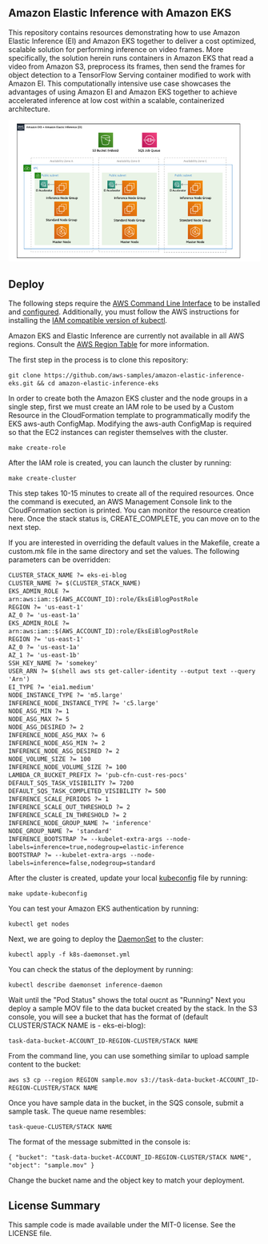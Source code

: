 ## Amazon Elastic Inference with Amazon EKS

This repository contains resources demonstrating how to use Amazon Elastic Inference (EI) and Amazon EKS together to deliver a cost optimized, scalable solution for performing inference on video frames. More specifically, the solution herein runs containers in Amazon EKS that read a video from Amazon S3, preprocess its frames, then send the frames for object detection to a TensorFlow Serving container modified to work with Amazon EI. This computationally intensive use case showcases the advantages of using Amazon EI and Amazon EKS together to achieve accelerated inference at low cost within a scalable, containerized architecture.

![overview](images/overview.png)

## Deploy

The following steps require the [AWS Command Line Interface](https://aws.amazon.com/cli/) to be installed and [configured](https://docs.aws.amazon.com/cli/latest/userguide/cli-chap-configure.html). Additionally, you must follow the AWS instructions for installing the [IAM compatible version of kubectl](https://docs.aws.amazon.com/eks/latest/userguide/install-kubectl.html).

Amazon EKS and Elastic Inference are currently not available in all AWS regions. Consult the [AWS Region Table](https://aws.amazon.com/about-aws/global-infrastructure/regional-product-services/) for more information.

The first step in the process is to clone this repository:

```
git clone https://github.com/aws-samples/amazon-elastic-inference-eks.git && cd amazon-elastic-inference-eks
```

In order to create both the Amazon EKS cluster and the node groups in a single step, first we must create an IAM role to be used by a Custom Resource in the CloudFormation template to programmatically modify the EKS aws-auth ConfigMap. Modifying the aws-auth ConfigMap is required so that the EC2 instances can register themselves with the cluster.

```
make create-role
```

After the IAM role is created, you can launch the cluster by running:

```
make create-cluster
```

This step takes 10-15 minutes to create all of the required resources. Once the command is executed,
an AWS Management Console link to the CloudFormation section is printed. You can monitor the resource creation
here. Once the stack status is, CREATE_COMPLETE, you can move on to the next step.

If you are interested in overriding the default values in the Makefile, create a custom.mk file in the same directory and set the values. The following parameters can be overridden:

```
CLUSTER_STACK_NAME ?= eks-ei-blog
CLUSTER_NAME ?= $(CLUSTER_STACK_NAME)
EKS_ADMIN_ROLE ?= arn:aws:iam::$(AWS_ACCOUNT_ID):role/EksEiBlogPostRole
REGION ?= 'us-east-1'
AZ_0 ?= 'us-east-1a'
EKS_ADMIN_ROLE ?= arn:aws:iam::$(AWS_ACCOUNT_ID):role/EksEiBlogPostRole
REGION ?= 'us-east-1'
AZ_0 ?= 'us-east-1a'
AZ_1 ?= 'us-east-1b'
SSH_KEY_NAME ?= 'somekey'
USER_ARN ?= $(shell aws sts get-caller-identity --output text --query 'Arn')
EI_TYPE ?= 'eia1.medium'
NODE_INSTANCE_TYPE ?= 'm5.large'
INFERENCE_NODE_INSTANCE_TYPE ?= 'c5.large'
NODE_ASG_MIN ?= 1
NODE_ASG_MAX ?= 5
NODE_ASG_DESIRED ?= 2
INFERENCE_NODE_ASG_MAX ?= 6
INFERENCE_NODE_ASG_MIN ?= 2
INFERENCE_NODE_ASG_DESIRED ?= 2
NODE_VOLUME_SIZE ?= 100
INFERENCE_NODE_VOLUME_SIZE ?= 100
LAMBDA_CR_BUCKET_PREFIX ?= 'pub-cfn-cust-res-pocs'
DEFAULT_SQS_TASK_VISIBILITY ?= 7200
DEFAULT_SQS_TASK_COMPLETED_VISIBILITY ?= 500
INFERENCE_SCALE_PERIODS ?= 1
INFERENCE_SCALE_OUT_THRESHOLD ?= 2
INFERENCE_SCALE_IN_THRESHOLD ?= 2
INFERENCE_NODE_GROUP_NAME ?= 'inference'
NODE_GROUP_NAME ?= 'standard'
INFERENCE_BOOTSTRAP ?= --kubelet-extra-args --node-labels=inference=true,nodegroup=elastic-inference
BOOTSTRAP ?= --kubelet-extra-args --node-labels=inference=false,nodegroup=standard
```

After the cluster is created, update your local [kubeconfig](https://kubernetes.io/docs/tasks/access-application-cluster/configure-access-multiple-clusters/) file by running:

```
make update-kubeconfig
```

You can test your Amazon EKS authentication by running:

```
kubectl get nodes
```

Next, we are going to deploy the [DaemonSet](https://kubernetes.io/docs/concepts/workloads/controllers/daemonset/) to the cluster:

```
kubectl apply -f k8s-daemonset.yml
```

You can check the status of the deployment by running:

```
kubectl describe daemonset inference-daemon
```

Wait until the "Pod Status" shows the total oucnt as "Running" Next you deploy a sample MOV file to the data bucket created
by the stack. In the S3 console, you will see a bucket that has the format of (default CLUSTER/STACK NAME is - eks-ei-blog):

```
task-data-bucket-ACCOUNT_ID-REGION-CLUSTER/STACK NAME
```

From the command line, you can use something similar to upload sample content to the bucket:

```
aws s3 cp --region REGION sample.mov s3://task-data-bucket-ACCOUNT_ID-REGION-CLUSTER/STACK NAME
```

Once you have sample data in the bucket, in the SQS console, submit a sample task. The queue name resembles:

```
task-queue-CLUSTER/STACK NAME
```

The format of the message submitted in the console is:


```
{ "bucket": "task-data-bucket-ACCOUNT_ID-REGION-CLUSTER/STACK NAME", "object": "sample.mov" }
```

Change the bucket name and the object key to match your deployment.

## License Summary

This sample code is made available under the MIT-0 license. See the LICENSE file.
